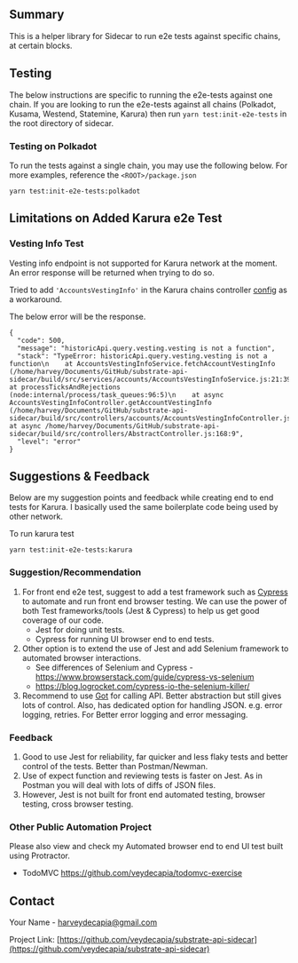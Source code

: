## Summary

This is a helper library for Sidecar to run e2e tests against specific chains, at certain blocks. 

## Testing

The below instructions are specific to running the e2e-tests against one chain. 
If you are looking to run the e2e-tests against all chains (Polkadot, Kusama, Westend, Statemine, Karura) then run `yarn test:init-e2e-tests` in 
the root directory of sidecar.

### Testing on Polkadot 

To run the tests against a single chain, you may use the following below. For more examples, reference the `<ROOT>/package.json`

`yarn test:init-e2e-tests:polkadot`



## Limitations on Added Karura e2e Test

### Vesting Info Test
Vesting info endpoint is not supported for Karura network at the moment. An error response will be returned when trying to do so.

Tried to add `'AccountsVestingInfo'` in the Karura chains controller [config](https://github.com/paritytech/substrate-api-sidecar/blob/master/src/chains-config/karuraControllers.ts#L11) as a workaround. 

The below error will be the response.

```
{
  "code": 500,
  "message": "historicApi.query.vesting.vesting is not a function",
  "stack": "TypeError: historicApi.query.vesting.vesting is not a function\n    at AccountsVestingInfoService.fetchAccountVestingInfo (/home/harvey/Documents/GitHub/substrate-api-sidecar/build/src/services/accounts/AccountsVestingInfoService.js:21:39)\n    at processTicksAndRejections (node:internal/process/task_queues:96:5)\n    at async AccountsVestingInfoController.getAccountVestingInfo (/home/harvey/Documents/GitHub/substrate-api-sidecar/build/src/controllers/accounts/AccountsVestingInfoController.js:41:62)\n    at async /home/harvey/Documents/GitHub/substrate-api-sidecar/build/src/controllers/AbstractController.js:168:9",
  "level": "error"
}
```



## Suggestions & Feedback

Below are my suggestion points and feedback while creating end to end tests for Karura. I basically used the same boilerplate code being used by other network.

To run karura test

`yarn test:init-e2e-tests:karura`


### Suggestion/Recommendation

1. For front end e2e test, suggest to add a test framework such as [Cypress](https://www.cypress.io/) to automate and run front end browser testing. We can use the power of both Test frameworks/tools (Jest & Cypress) to help us get good coverage of our code.
	- Jest for doing unit tests.
	- Cypress for running UI browser end to end tests.
2. Other option is to extend the use of Jest and add Selenium framework to automated browser interactions.
   - See differences of Selenium and Cypress - https://www.browserstack.com/guide/cypress-vs-selenium
   - https://blog.logrocket.com/cypress-io-the-selenium-killer/
3. Recommend to use [Got](https://www.npmjs.com/package/got) for calling API. Better abstraction but still gives lots of control. Also, has dedicated option for handling JSON. e.g. error logging, retries. For Better error logging and error messaging.


### Feedback
1. Good to use Jest for reliability, far quicker and less flaky tests and better control of the tests. Better than Postman/Newman.
2. Use of expect function and reviewing tests is faster on Jest. As in Postman you will deal with lots of diffs of JSON files.
3. However, Jest is not built for front end automated testing, browser testing, cross browser testing. 

### Other Public Automation Project
Please also view and check my Automated browser end to end UI test built using Protractor.
- TodoMVC https://github.com/veydecapia/todomvc-exercise




<!-- CONTACT -->
## Contact

Your Name - harveydecapia@gmail.com

Project Link: [https://github.com/veydecapia/substrate-api-sidecar](https://github.com/veydecapia/substrate-api-sidecar)
